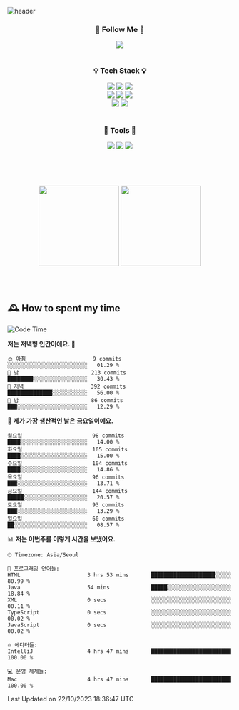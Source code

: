 ![header](https://capsule-render.vercel.app/api?type=waving&color=0:FFE29F,50:FFA99F,100:FF719A&height=300&fontAlignY=40&section=header&text=sung%20eun&fontSize=80&fontColor=FFFFFF)

<div align="center">
	<h3>🐹  Follow Me  🐹</h3>
	<a href="https://velog.io/@saeun05" target="_blank"><img src="https://img.shields.io/badge/Velog-20C997?style=flat&logo=velog&logoColor=white"/></a><br><br>
	<h3>💡  Tech Stack  💡</h3>
	<img src="https://img.shields.io/badge/Java-0078D4?style=flat"/>
	<img src="https://img.shields.io/badge/Spring-6DB33F?style=flat&logo=spring&logoColor=white"/>
	<img src="https://img.shields.io/badge/SpringBoot-6DB33F?style=flat&logo=springboot&logoColor=white"/><br>
	<img src="https://img.shields.io/badge/HTML5-E34F26?style=flat&logo=html5&logoColor=white"/>
	<img src="https://img.shields.io/badge/CSS3-1572B6?style=flat&logo=css3&logoColor=white"/>
	<img src="https://img.shields.io/badge/jQuery-0769AD?style=flat&logo=jquery&logoColor=white"/><br>
	<img src="https://img.shields.io/badge/MySQL-4479A1?style=flat&logo=mysql&logoColor=white"/>
	<img src="https://img.shields.io/badge/oracle-F80000?style=flat&logo=oracle&logoColor=white"/><br><br>
	<h3>🔦  Tools  🔦</h3>
	<img src="https://img.shields.io/badge/intelliJ IDEA-000000?style=flat&logo=intellijidea&logoColor=white"/>
	<img src="https://img.shields.io/badge/Notion-F9DC3E?style=flat&logo=notion&logoColor=white"/>
	<img src="https://img.shields.io/badge/Git-F05032?style=flat&logo=git&logoColor=white"/><br><br>
</div>

<br><br>

<div align="center">
  <img style="height:180px" src="https://github-readme-stats.vercel.app/api?username=sungeunn&show_icons=true&theme=omni&locale=kr"/>
  <img style="height:180px" src="https://github-readme-stats.vercel.app/api/top-langs/?username=sungeunn&theme=omni&layout=compact&locale=kr"/>
</div>

<br><br>

## 🕰 How to spent my time
<!--START_SECTION:waka-->
![Code Time](http://img.shields.io/badge/Code%20Time-223%20hrs%2047%20mins-blue)

**저는 저녁형 인간이에요. 🦉** 

```text
🌞 아침                     9 commits           ░░░░░░░░░░░░░░░░░░░░░░░░░   01.29 % 
🌆 낮　                     213 commits         ████████░░░░░░░░░░░░░░░░░   30.43 % 
🌃 저녁                     392 commits         ██████████████░░░░░░░░░░░   56.00 % 
🌙 밤　                     86 commits          ███░░░░░░░░░░░░░░░░░░░░░░   12.29 % 
```
📅 **제가 가장 생산적인 날은 금요일이에요.** 

```text
월요일                      98 commits          ████░░░░░░░░░░░░░░░░░░░░░   14.00 % 
화요일                      105 commits         ████░░░░░░░░░░░░░░░░░░░░░   15.00 % 
수요일                      104 commits         ████░░░░░░░░░░░░░░░░░░░░░   14.86 % 
목요일                      96 commits          ███░░░░░░░░░░░░░░░░░░░░░░   13.71 % 
금요일                      144 commits         █████░░░░░░░░░░░░░░░░░░░░   20.57 % 
토요일                      93 commits          ███░░░░░░░░░░░░░░░░░░░░░░   13.29 % 
일요일                      60 commits          ██░░░░░░░░░░░░░░░░░░░░░░░   08.57 % 
```


📊 **저는 이번주를 이렇게 시간을 보냈어요.** 

```text
🕑︎ Timezone: Asia/Seoul

💬 프로그래밍 언어들: 
HTML                     3 hrs 53 mins       ████████████████████░░░░░   80.99 % 
Java                     54 mins             █████░░░░░░░░░░░░░░░░░░░░   18.84 % 
XML                      0 secs              ░░░░░░░░░░░░░░░░░░░░░░░░░   00.11 % 
TypeScript               0 secs              ░░░░░░░░░░░░░░░░░░░░░░░░░   00.02 % 
JavaScript               0 secs              ░░░░░░░░░░░░░░░░░░░░░░░░░   00.02 % 

🔥 에디터들: 
IntelliJ                 4 hrs 47 mins       █████████████████████████   100.00 % 

💻 운영 체제들: 
Mac                      4 hrs 47 mins       █████████████████████████   100.00 % 
```


 Last Updated on 22/10/2023 18:36:47 UTC
<!--END_SECTION:waka-->
